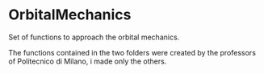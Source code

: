 # OrbitalMechanics
Set of functions to approach the orbital mechanics.

The functions contained in the two folders were created by the professors of Politecnico di Milano, i made only the others.
